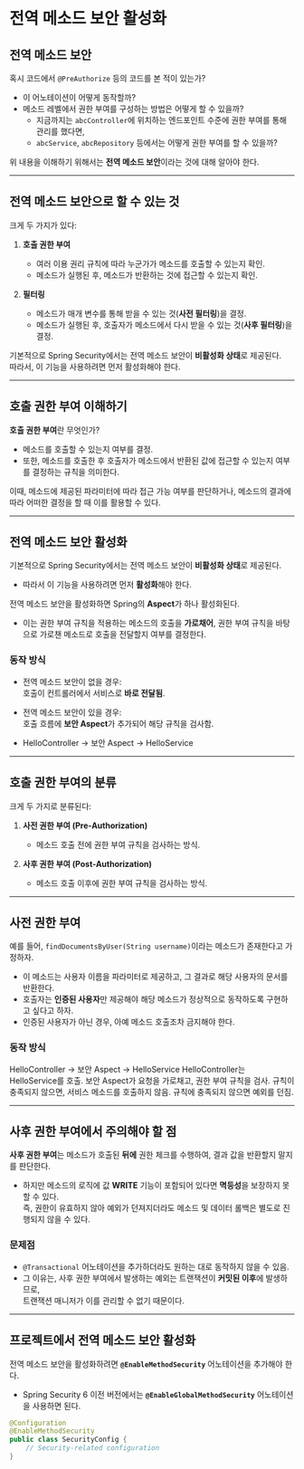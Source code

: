 # 전역 메소드 보안 활성화

## 전역 메소드 보안
혹시 코드에서 `@PreAuthorize` 등의 코드를 본 적이 있는가?
- 이 어노테이션이 어떻게 동작할까?
- 메소드 레벨에서 권한 부여를 구성하는 방법은 어떻게 할 수 있을까?
    - 지금까지는 `abcController`에 위치하는 엔드포인트 수준에 권한 부여를 통해 관리를 했다면,
    - `abcService`, `abcRepository` 등에서는 어떻게 권한 부여를 할 수 있을까?

위 내용을 이해하기 위해서는 **전역 메소드 보안**이라는 것에 대해 알아야 한다.

---

## 전역 메소드 보안으로 할 수 있는 것
크게 두 가지가 있다:
1. **호출 권한 부여**
    - 여러 이용 권리 규칙에 따라 누군가가 메소드를 호출할 수 있는지 확인.
    - 메소드가 실행된 후, 메소드가 반환하는 것에 접근할 수 있는지 확인.

2. **필터링**
    - 메소드가 매개 변수를 통해 받을 수 있는 것(**사전 필터링**)을 결정.
    - 메소드가 실행된 후, 호출자가 메소드에서 다시 받을 수 있는 것(**사후 필터링**)을 결정.

기본적으로 Spring Security에서는 전역 메소드 보안이 **비활성화 상태**로 제공된다.  
따라서, 이 기능을 사용하려면 먼저 활성화해야 한다.

---

## 호출 권한 부여 이해하기
**호출 권한 부여**란 무엇인가?
- 메소드를 호출할 수 있는지 여부를 결정.
- 또한, 메소드를 호출한 후 호출자가 메소드에서 반환된 값에 접근할 수 있는지 여부를 결정하는 규칙을 의미한다.

이때, 메소드에 제공된 파라미터에 따라 접근 가능 여부를 판단하거나, 메소드의 결과에 따라 어떠한 결정을 할 때 이를 활용할 수 있다.

---

## 전역 메소드 보안 활성화
기본적으로 Spring Security에서는 전역 메소드 보안이 **비활성화 상태**로 제공된다.
- 따라서 이 기능을 사용하려면 먼저 **활성화**해야 한다.

전역 메소드 보안을 활성화하면 Spring의 **Aspect**가 하나 활성화된다.
- 이는 권한 부여 규칙을 적용하는 메소드의 호출을 **가로채어**,
  권한 부여 규칙을 바탕으로 가로챈 메소드로 호출을 전달할지 여부를 결정한다.

### 동작 방식
- 전역 메소드 보안이 없을 경우:  
  호출이 컨트롤러에서 서비스로 **바로 전달됨**.

- 전역 메소드 보안이 있을 경우:  
  호출 흐름에 **보안 Aspect**가 추가되어 해당 규칙을 검사함.

- HelloController → 보안 Aspect → HelloService

---

## 호출 권한 부여의 분류
크게 두 가지로 분류된다:
1. **사전 권한 부여 (Pre-Authorization)**
    - 메소드 호출 전에 권한 부여 규칙을 검사하는 방식.

2. **사후 권한 부여 (Post-Authorization)**
    - 메소드 호출 이후에 권한 부여 규칙을 검사하는 방식.

---

## 사전 권한 부여
예를 들어, `findDocumentsByUser(String username)`이라는 메소드가 존재한다고 가정하자.
- 이 메소드는 사용자 이름을 파라미터로 제공하고, 그 결과로 해당 사용자의 문서를 반환한다.
- 호출자는 **인증된 사용자**만 제공해야 해당 메소드가 정상적으로 동작하도록 구현하고 싶다고 하자.
- 인증된 사용자가 아닌 경우, 아예 메소드 호출조차 금지해야 한다.

### 동작 방식
HelloController → 보안 Aspect → HelloService
HelloController는 HelloService를 호출.
보안 Aspect가 요청을 가로채고, 권한 부여 규칙을 검사.
규칙이 충족되지 않으면, 서비스 메소드를 호출하지 않음.
규칙에 충족되지 않으면 예외를 던짐.

---

## 사후 권한 부여에서 주의해야 할 점
**사후 권한 부여**는 메소드가 호출된 **뒤에** 권한 체크를 수행하여, 결과 값을 반환할지 말지를 판단한다.
- 하지만 메소드의 로직에 값 **WRITE** 기능이 포함되어 있다면 **멱등성**을 보장하지 못할 수 있다.  
  즉, 권한이 유효하지 않아 예외가 던져지더라도 메소드 및 데이터 롤백은 별도로 진행되지 않을 수 있다.

### 문제점
- `@Transactional` 어노테이션을 추가하더라도 원하는 대로 동작하지 않을 수 있음.
- 그 이유는, 사후 권한 부여에서 발생하는 예외는 트랜잭션이 **커밋된 이후**에 발생하므로,  
  트랜잭션 매니저가 이를 관리할 수 없기 때문이다.

---

## 프로젝트에서 전역 메소드 보안 활성화
전역 메소드 보안을 활성화하려면 **`@EnableMethodSecurity`** 어노테이션을 추가해야 한다.
- Spring Security 6 이전 버전에서는 **`@EnableGlobalMethodSecurity`** 어노테이션을 사용하면 된다.
```java
@Configuration
@EnableMethodSecurity
public class SecurityConfig {
    // Security-related configuration
}
```
